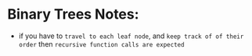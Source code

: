 # Binary Trees Notes:

- if you have to `travel to each leaf node`, and `keep track of of their order` then `recursive function calls are expected`